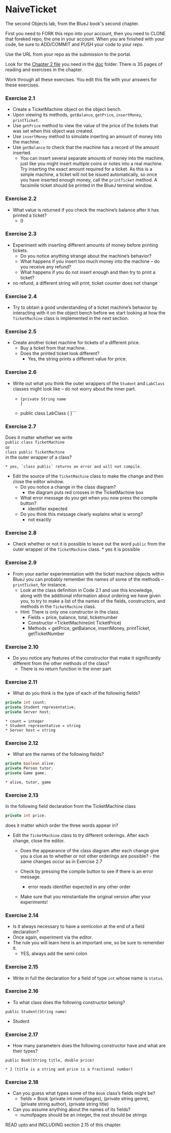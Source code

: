 # NaiveTicket

The second Objects lab, from the BlueJ book's second chapter.

First you need to FORK this repo into your account, then you need to CLONE that foreked repo, the one in your account. 
When you are finished with your code, be sure to ADD/COMMIT and PUSH your code to your repo.

Use the URL from your repo as the submission to the portal. 

Look for the [Chapter 2 file](./doc/BlueJ-objects-first-ch2.pdf) you need in the [doc](./doc) folder.
There is 35 pages of reading and exercises in the chapter.

Work through all these exercises. You edit this file with your answers for these exercises.

### Exercise 2.1
* Create a TicketMachine object on the object bench.
* Upon viewing its methods, `getBalance`, `getPrice`, `insertMoney`, `printTicket`.
* Use `getPrice` method to view the value of the price of the tickets that was set when this object was created.
* Use `insertMoney` method to simulate inserting an amount of money into the machine.
* Use `getBalance` to check that the machine has a record of the amount inserted.
    * You can insert several separate amounts of money into the machine, just like you might insert multiple coins or notes into a real machine. Try inserting the exact amount required for a ticket. As this is a simple machine, a ticket will not be issued automatically, so once you have inserted enough money, call the `printTicket` method. A facsimile ticket should be printed in the BlueJ terminal window.

### Exercise 2.2
* What value is returned if you check the machine’s balance after it has printed a ticket?
    * 0
 
### Exercise 2.3
* Experiment with inserting different amounts of money before printing tickets.
    * Do you notice anything strange about the machine’s behavior?
    * What happens if you insert too much money into the machine – do you receive any refund?
    * What happens if you do not insert enough and then try to print a ticket?
 * no refund, a different string will print, ticket counter does not change
### Exercise 2.4
* Try to obtain a good understanding of a ticket machine’s behavior by interacting with it on the object bench before we start looking at how the `TicketMachine` class is implemented in the next section.

### Exercise 2.5
* Create another ticket machine for tickets of a different price.
    * Buy a ticket from that machine.
    * Does the printed ticket look different?
        * Yes, the string prints a different value for price.

### Exercise 2.6
* Write out what you think the outer wrappers of the `Student` and `LabClass` classes might look like – do not worry about the inner part.
    * ```public class Student
      {private String name
      }
    * public class LabClass {
        }```
    
### Exercise 2.7
Does it matter whether we write<br>
`public class TicketMachine`<br>
or<br>
`class public TicketMachine`<br>
in the outer wrapper of a class?

    * yes, `class public` returns an error and will not compile.

* Edit the source of the `TicketMachine` class to make the change and then close the editor window.
    * Do you notice a change in the class diagram?
        * the diagram puts red crosses in the TicketMachine box
    * What error message do you get when you now press the compile button?
        * identifier expected
    * Do you think this message clearly explains what is wrong?
        * not exactly

### Exercise 2.8
* Check whether or not it is possible to leave out the word `public` from the outer wrapper of the `TicketMachine` class.
        * yes it is possible
### Exercise 2.9
* From your earlier experimentation with the ticket machine objects within BlueJ you can probably remember the names of some of the methods – `printTicket`, for instance.
    * Look at the class definition in Code 2.1 and use this knowledge, along with the additional information about ordering we have given you, to try to make a list of the names of the fields, constructors, and methods in the `TicketMachine` class.
    * Hint: There is only one constructor in the class.
        * Fields = price, balance, total, ticketnumber
        * Constructor =TicketMachine(int TicketPrice)
        * Methods = getPrice, getBalance, insertMoney, printTicket, getTicketNumber

### Exercise 2.10
* Do you notice any features of the constructor that make it significantly different from the other methods of the class?
    * There is no return function in the inner part
### Exercise 2.11
* What do you think is the type of each of the following fields?

```java
private int count;
private Student representative;
private Server host;
```
    * count = integer
    * Student representative = string
    * Server host = string
### Exercise 2.12
* What are the names of the following fields?

```java
private boolean alive;
private Person tutor;
private Game game;
```
    * alive, tutor, game
### Exercise 2.13

In the following field declaration from the TicketMachine class<br>

```java
private int price;
```
does it matter which order the three words appear in?
* Edit the `TicketMachine` class to try different orderings. After each change, close the editor.
    * Does the appearance of the class diagram after each change give you a clue as to whether or not other orderings are
possible? - the same changes occur as in Exercise 2.7
    
    * Check by pressing the compile button to see if there is an error message.
        * error reads identifier expected in any other order
    * Make sure that you reinstantiate the original version after your experiments!

### Exercise 2.14
* Is it always necessary to have a semicolon at the end of a field declaration?
* Once again, experiment via the editor.
* The rule you will learn here is an important one, so be sure to remember it.
    * YES, always add the semi colon

### Exercise 2.15
* Write in full the declaration for a field of type `int` whose name is `status`.

### Exercise 2.16
* To what class does the following constructor belong?
```
public Student(String name)
```
* Student 

### Exercise 2.17
* How many parameters does the following constructor have and what are their types?
```
public Book(String title, double price)
```
    * 2 (title is a string and price is a fractional number)

### Exercise 2.18
* Can you guess what types some of the `Book` class’s fields might be?
    * fields = Book (private int numofpages), (private string genre), (private string author), (private string title)
* Can you assume anything about the names of its fields?
    *  numofpages should be an integer, the rest should be strings

READ upto and INCLUDING section 2.15 of this chapter.
